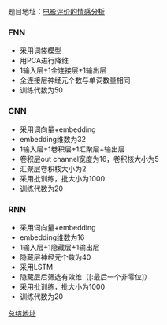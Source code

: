 题目地址：[电影评价的情感分析](https://www.kaggle.com/c/sentiment-analysis-on-movie-reviews/overview)

### FNN
* 采用词袋模型
* 用PCA进行降维
* 1输入层+1全连接层+1输出层
* 全连接层神经元个数与单词数量相同
* 训练代数为50

### CNN
* 采用词向量+embedding
* embedding维数为32
* 1输入层+1卷积层+1汇聚层+输出层
* 卷积层out channel宽度为16，卷积核大小为5
* 汇聚层卷积核大小为2
* 采用批训练，批大小为1000
* 训练代数为20

### RNN
* 采用词向量+embedding
* embedding维数为16
* 1输入层+1隐藏层+1输出层
* 隐藏层神经元个数为40
* 采用LSTM
* 隐藏层后筛选有效维（[:最后一个非零位]）
* 采用批训练，批大小为1000
* 训练代数为20

[总结地址](https://www.cnblogs.com/WDZRMPCBIT/p/13399299.html)